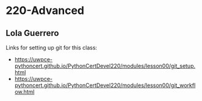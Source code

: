 # 220-Advanced
## Lola Guerrero
Links for setting up git for this class:

- https://uwpce-pythoncert.github.io/PythonCertDevel220/modules/lesson00/git_setup.html
- https://uwpce-pythoncert.github.io/PythonCertDevel220/modules/lesson00/git_workflow.html

